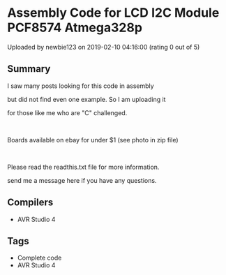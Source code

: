 # Assembly Code for LCD I2C Module PCF8574 Atmega328p

Uploaded by newbie123 on 2019-02-10 04:16:00 (rating 0 out of 5)

## Summary

I saw many posts looking for this code in assembly  

but did not find even one example. So I am uploading it  

for those like me who are "C" challenged.


 


Boards available on ebay for under $1 (see photo in zip file)


 


Please read the readthis.txt file for more information.


send me a message here if you have any questions.

## Compilers

- AVR Studio 4

## Tags

- Complete code
- AVR Studio 4
